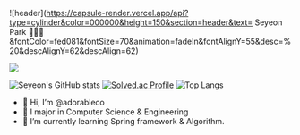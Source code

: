 ![header](https://capsule-render.vercel.app/api?type=cylinder&color=000000&height=150&section=header&text= Seyeon Park 👩🏻‍💻&fontColor=fed081&fontSize=70&animation=fadeIn&fontAlignY=55&desc=%20&descAlignY=62&descAlign=62)

<a href="https://goodcodebetter.tistory.com/" target="_blank"><img src="https://img.shields.io/badge/Tistory-fb6737?style=flat&logo=tistory&logoColor=ffffff"/></a>


![Seyeon's GitHub stats](https://github-readme-stats.vercel.app/api?username=adorableco&show_icons=true&theme=dracula)
[![Solved.ac Profile](http://mazassumnida.wtf/api/v2/generate_badge?boj=adorableco)](https://solved.ac/adorableco/)
![Top Langs](https://github-readme-stats.vercel.app/api/top-langs/?username=adorableco&layout=compact)

- 👋 Hi, I’m @adorableco
- 👀 I major in Computer Science & Engineering
- 🌱 I’m currently learning Spring framework & Algorithm.


<!---
adorableco/adorableco is a ✨ special ✨ repository because its `README.md` (this file) appears on your GitHub profile.
You can click the Preview link to take a look at your changes
--->
